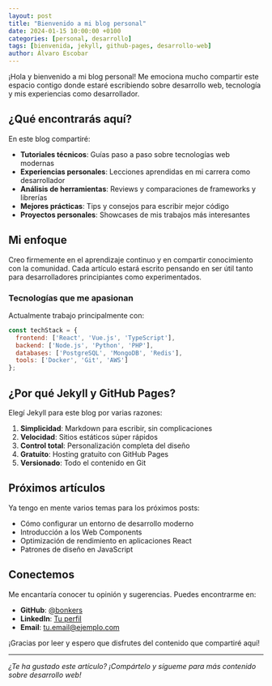 ```yaml
---
layout: post
title: "Bienvenido a mi blog personal"
date: 2024-01-15 10:00:00 +0100
categories: [personal, desarrollo]
tags: [bienvenida, jekyll, github-pages, desarrollo-web]
author: Álvaro Escobar
---
```


¡Hola y bienvenido a mi blog personal! Me emociona mucho compartir este espacio contigo donde estaré escribiendo sobre desarrollo web, tecnología y mis experiencias como desarrollador.

## ¿Qué encontrarás aquí?

En este blog compartiré:

- **Tutoriales técnicos**: Guías paso a paso sobre tecnologías web modernas
- **Experiencias personales**: Lecciones aprendidas en mi carrera como desarrollador
- **Análisis de herramientas**: Reviews y comparaciones de frameworks y librerías
- **Mejores prácticas**: Tips y consejos para escribir mejor código
- **Proyectos personales**: Showcases de mis trabajos más interesantes

## Mi enfoque

Creo firmemente en el aprendizaje continuo y en compartir conocimiento con la comunidad. Cada artículo estará escrito pensando en ser útil tanto para desarrolladores principiantes como experimentados.

### Tecnologías que me apasionan

Actualmente trabajo principalmente con:

```javascript
const techStack = {
  frontend: ['React', 'Vue.js', 'TypeScript'],
  backend: ['Node.js', 'Python', 'PHP'],
  databases: ['PostgreSQL', 'MongoDB', 'Redis'],
  tools: ['Docker', 'Git', 'AWS']
};
```

## ¿Por qué Jekyll y GitHub Pages?

Elegí Jekyll para este blog por varias razones:

1. **Simplicidad**: Markdown para escribir, sin complicaciones
2. **Velocidad**: Sitios estáticos súper rápidos
3. **Control total**: Personalización completa del diseño
4. **Gratuito**: Hosting gratuito con GitHub Pages
5. **Versionado**: Todo el contenido en Git

## Próximos artículos

Ya tengo en mente varios temas para los próximos posts:

- Cómo configurar un entorno de desarrollo moderno
- Introducción a los Web Components
- Optimización de rendimiento en aplicaciones React
- Patrones de diseño en JavaScript

## Conectemos

Me encantaría conocer tu opinión y sugerencias. Puedes encontrarme en:

- **GitHub**: [@bonkers](https://github.com/bonkers)
- **LinkedIn**: [Tu perfil](https://linkedin.com/in/tu-linkedin)
- **Email**: [tu.email@ejemplo.com](mailto:tu.email@ejemplo.com)

¡Gracias por leer y espero que disfrutes del contenido que compartiré aquí!

---

*¿Te ha gustado este artículo? ¡Compártelo y sígueme para más contenido sobre desarrollo web!*
